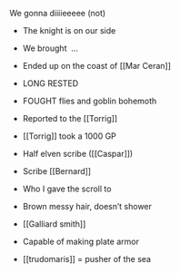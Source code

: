 We gonna diiiieeeee (not)

- The knight is on our side
- We brought  …
- Ended up on the coast of [[Mar Ceran]]
- LONG RESTED
- FOUGHT flies and goblin bohemoth
- Reported to the [[Torrig]]
- [[Torrig]] took a 1000 GP
- Half elven scribe ([[Caspar]])


- Scribe [[Bernard]]

- Who I gave the scroll to
- Brown messy hair, doesn’t shower

- [[Galliard smith]]

- Capable of making plate armor

- [[trudomaris]] = pusher of the sea
